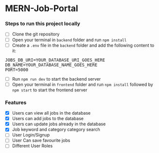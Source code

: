 # MERN-Job-Portal
### Steps to run this project locally
- [ ] Clone the git repository
- [ ] Open your terminal in ```backend``` folder and run ```npm install```
- [ ] Create a ```.env``` file in the ```backend``` folder and add the following content to it:
 <pre>
JOBS_DB_URI=YOUR_DATABASE_URI_GOES_HERE
DB_NAME=YOUR_DATABASE_NAME_GOES_HERE 
PORT=5000</pre>
- [ ] Run ```npm run dev``` to start the backend server
- [ ] Open your terminal in ```frontend``` folder and run ```npm install``` followed by ```npm start``` to start the frontend server

### Features
- [x] Users can view all jobs in the database
- [x] Users can add jobs to the database
- [x] Users can update jobs already in the database
- [x] Job keyword and category category search
- [ ] User Login/Signup
- [ ] User Can save favourite jobs
- [ ] Different User Roles
